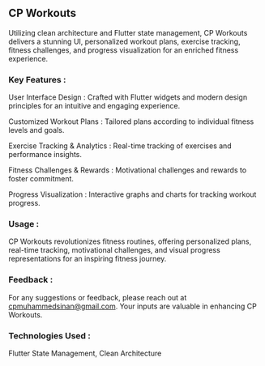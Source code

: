 ## CP Workouts

Utilizing clean architecture and Flutter state management, CP Workouts delivers a stunning UI, personalized workout plans, exercise tracking, fitness challenges, and progress visualization for an enriched fitness experience.

### Key Features :

User Interface Design : Crafted with Flutter widgets and modern design principles for an intuitive and engaging experience.

Customized Workout Plans : Tailored plans according to individual fitness levels and goals.

Exercise Tracking & Analytics : Real-time tracking of exercises and performance insights.

Fitness Challenges & Rewards : Motivational challenges and rewards to foster commitment.

Progress Visualization : Interactive graphs and charts for tracking workout progress.

### Usage :
CP Workouts revolutionizes fitness routines, offering personalized plans, real-time tracking, motivational challenges, and visual progress representations for an inspiring fitness journey.

### Feedback :
For any suggestions or feedback, please reach out at cpmuhammedsinan@gmail.com. Your inputs are valuable in enhancing CP Workouts.

### Technologies Used :
Flutter State Management, Clean Architecture
 
